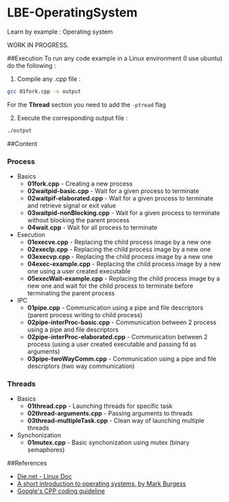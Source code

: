LBE-OperatingSystem
===================

Learn by example : Operating system

WORK IN PROGRESS.

##Execution
To run any code example in a Linux environment (I use ubuntu) do the following :

1) Compile any .cpp file :
    
~~~ sh
gcc 01fork.cpp -o output
~~~
    
For the **Thread** section you need to add the `-ptread` flag
  
2) Execute the corresponding output file :

~~~ sh
./output
~~~
    
##Content

### Process

* Basics
    * **01fork.cpp** - Creating a new process
    * **02waitpid-basic.cpp** - Wait for a given process to terminate
    * **02waitpif-elaborated.cpp** - Wait for a given process to terminate and retrieve signal or exit value
    * **03waitpid-nonBlocking.cpp** - Wait for a given process to terminate without blocking the parent process
    * **04wait.cpp** - Wait for all process to terminate
* Execution
    * **01execve.cpp** - Replacing the child process image by a new one
    * **02execlp.cpp** - Replacing the child process image by a new one
    * **03execvp.cpp** - Replacing the child process image by a new one
    * **04exec-example.cpp** - Replacing the child process image by a new one using a user created executable
    * **05execWait-example.cpp** - Replacing the child process image by a new one and wait for the child process to terminate before terminating the parent process
* IPC
    * **01pipe.cpp** - Communication using a pipe and file descriptors (parent process writing to child process)
    * **02pipe-interProc-basic.cpp** - Communication between 2 process using a pipe and file descriptors
    * **02pipe-interProc-elaborated.cpp** - Communication between 2 process (using a user created executable and passing fd as arguments)
    * **03pipe-twoWayComm.cpp** - Communication using a pipe and file descriptors (two way communication)

### Threads

* Basics
    * **01thread.cpp** - Launching threads for specific task
    * **02thread-arguments.cpp** - Passing arguments to threads
    * **03thread-multipleTask.cpp** - Clean way of launching multiple threads
* Synchonization
    * **01mutex.cpp** - Basic synchonization using mutex (binary semaphores)
    
##References
- [Die.net - Linux Doc](http://www.die.net)
- [A short introduction to operating systems, by Mark Burgess](http://www.iu.hio.no/~mark/os/os.html)
- [Google's CPP coding guideline](http://google-styleguide.googlecode.com/svn/trunk/cppguide.xml)

